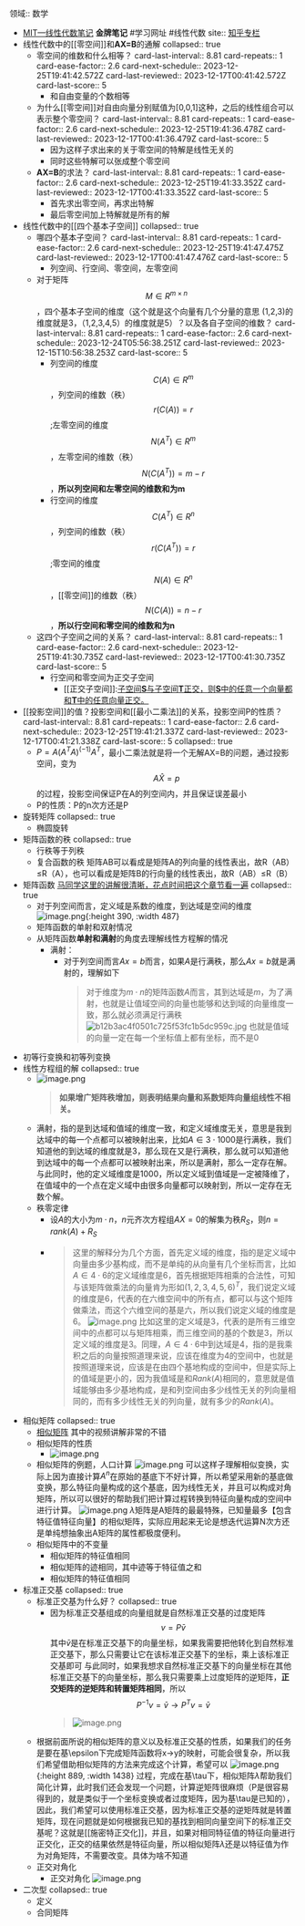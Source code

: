 领域:: 数学

- [MIT—线性代数笔记](https://omnivore.app/me/mit-14-18c6d27ea89) **金牌笔记** #学习网址 #线性代数
  site:: [知乎专栏](https://zhuanlan.zhihu.com/p/45861456)
- 线性代数中的[[零空间]]和**AX=B**的通解
  collapsed:: true
	- 零空间的维数和什么相等？
	  card-last-interval:: 8.81
	  card-repeats:: 1
	  card-ease-factor:: 2.6
	  card-next-schedule:: 2023-12-25T19:41:42.572Z
	  card-last-reviewed:: 2023-12-17T00:41:42.572Z
	  card-last-score:: 5
		- 和自由变量的个数相等
	- 为什么[[零空间]]对自由向量分别赋值为[0,0,1]这种，之后的线性组合可以表示整个零空间？
	  card-last-interval:: 8.81
	  card-repeats:: 1
	  card-ease-factor:: 2.6
	  card-next-schedule:: 2023-12-25T19:41:36.478Z
	  card-last-reviewed:: 2023-12-17T00:41:36.479Z
	  card-last-score:: 5
		- 因为这样子求出来的关于零空间的特解是线性无关的
		- 同时这些特解可以张成整个零空间
	- **AX=B**的求法？
	  card-last-interval:: 8.81
	  card-repeats:: 1
	  card-ease-factor:: 2.6
	  card-next-schedule:: 2023-12-25T19:41:33.352Z
	  card-last-reviewed:: 2023-12-17T00:41:33.352Z
	  card-last-score:: 5
		- 首先求出零空间，再求出特解
		- 最后零空间加上特解就是所有的解
- 线性代数中的[[四个基本子空间]]
  collapsed:: true
	- 哪四个基本子空间？
	  card-last-interval:: 8.81
	  card-repeats:: 1
	  card-ease-factor:: 2.6
	  card-next-schedule:: 2023-12-25T19:41:47.475Z
	  card-last-reviewed:: 2023-12-17T00:41:47.476Z
	  card-last-score:: 5
		- 列空间、行空间、零空间，左零空间
	- 对于矩阵$$M \in R^{m\times n}$$，四个基本子空间的维度（这个就是这个向量有几个分量的意思 (1,2,3)的维度就是3，（1,2,3,4,5）的维度就是5）？以及各自子空间的维数？
	  card-last-interval:: 8.81
	  card-repeats:: 1
	  card-ease-factor:: 2.6
	  card-next-schedule:: 2023-12-24T05:56:38.251Z
	  card-last-reviewed:: 2023-12-15T10:56:38.253Z
	  card-last-score:: 5
		- 列空间的维度$$C(A)\in R^m$$，列空间的维数（秩）$$r(C(A)) = r$$;左零空间的维度$$N(A^T)\in R^m$$，左零空间的维数（秩）$$N(C(A^T)) = m-r$$，**所以列空间和左零空间的维数和为m**
		- 行空间的维度$$C(A^T)\in R^n$$，列空间的维数（秩）$$r(C(A^T)) = r$$;零空间的维度$$N(A)\in R^n$$，[[零空间]]的维数（秩）$$N(C(A)) = n-r$$，**所以行空间和零空间的维数和为n**
	- 这四个子空间之间的关系？
	  card-last-interval:: 8.81
	  card-repeats:: 1
	  card-ease-factor:: 2.6
	  card-next-schedule:: 2023-12-25T19:41:30.735Z
	  card-last-reviewed:: 2023-12-17T00:41:30.735Z
	  card-last-score:: 5
		- 行空间和零空间为正交子空间
			- [[正交子空间]]:[子空间**S**与子空间**T**正交，则**S**中的任意一个向量都和**T**中的任意向量正交。](https://zhuanlan.zhihu.com/p/45861456#:~:text=%E5%AD%90%E7%A9%BA%E9%97%B4S%E4%B8%8E%E5%AD%90%E7%A9%BA%E9%97%B4T%E6%AD%A3%E4%BA%A4%EF%BC%8C%E5%88%99S%E4%B8%AD%E7%9A%84%E4%BB%BB%E6%84%8F%E4%B8%80%E4%B8%AA%E5%90%91%E9%87%8F%E9%83%BD%E5%92%8CT%E4%B8%AD%E7%9A%84%E4%BB%BB%E6%84%8F%E5%90%91%E9%87%8F%E6%AD%A3%E4%BA%A4%E3%80%82)
- [[投影空间]]的值？投影空间和[[最小二乘法]]的关系，投影空间P的性质？
  card-last-interval:: 8.81
  card-repeats:: 1
  card-ease-factor:: 2.6
  card-next-schedule:: 2023-12-25T19:41:21.337Z
  card-last-reviewed:: 2023-12-17T00:41:21.338Z
  card-last-score:: 5
  collapsed:: true
	- $P = A(A^TA)^{(-1)}A^T$，最小二乘法就是将一个无解AX=B的问题，通过投影空间，变为$$A \hat{X}=p$$的过程，投影空间保证P在A的列空间内，并且保证误差最小
	- P的性质：P的n次方还是P
- 旋转矩阵
  collapsed:: true
	- 椭圆旋转
- 矩阵函数的秩
  collapsed:: true
	- 行秩等于列秩
	- 复合函数的秩
	  矩阵AB可以看成是矩阵A的列向量的线性表出，故R（AB）≤R（A），也可以看成是矩阵B的行向量的线性表出，故R（AB）≤R（B）
- 矩阵函数  [马同学这里的讲解很清晰，花点时间把这个章节看一遍](https://www.matongxue.com/lessons/544)
  collapsed:: true
	- 对于列空间而言，定义域是系数的维度，到达域是空间的维度
	  ![image.png](../assets/image_1710647249515_0.png){:height 390, :width 487}
	- 矩阵函数的单射和双射情况
	- 从矩阵函数**单射和满射**的角度去理解线性方程解的情况
		- 满射：
			- 对于列空间而言$Ax=b$而言，如果$A$是行满秩，那么$Ax=b$就是满射的，理解如下
			  > 对于维度为$m\cdot n$的矩阵函数$A$而言，其到达域是$m$，为了满射，也就是让值域空间的向量也能够和达到域的向量维度一致，那么就必须满足行满秩 ![b12b3ac4f0501c725f53fc1b5dc959c.jpg](../assets/b12b3ac4f0501c725f53fc1b5dc959c_1710656999405_0.jpg) 也就是值域的向量一定在每一个坐标值上都有坐标，而不是0
- 初等行变换和初等列变换
- 线性方程组的解
  collapsed:: true
	- ![image.png](../assets/image_1710675212186_0.png)
	  > **如果增广矩阵秩增加，则表明结果向量和系数矩阵向量组线性不相关。**
	- 满射，指的是到达域和值域的维度一致，和定义域维度无关，意思是我到达域中的每一个点都可以被映射出来，比如$A\in3\cdot1000$是行满秩，我们知道他的到达域的维度就是3，那么现在又是行满秩，那么就可以知道他到达域中的每一个点都可以被映射出来，所以是满射，那么一定存在解。与此同时，他的定义域维度是1000，所以定义域到值域是一定被降维了，在值域中的一个点在定义域中由很多向量都可以映射到，所以一定存在无数个解。
	- 秩零定律
		- 设$A$的大小为$m\cdot n$，$n$元齐次方程组$AX=0$的解集为秩$R_{S}$，则$n=rank\left(A\right)+R_{S}$
		- > 这里的解释分为几个方面，首先定义域的维度，指的是定义域中向量由多少基构成，而不是单纯的从向量有几个坐标而言，比如$A\in4\cdot6$的定义域维度是6，首先根据矩阵相乘的合法性，可知与该矩阵做乘法的向量肯为形如$\left(1,2,3,4,5,6\right)^T$，我们说定义域的维度是6，代表的在六维空间中的所有点，都可以与这个矩阵做乘法，而这个六维空间的基是六，所以我们说定义域的维度是6。
		   ![image.png](../assets/image_1710677635855_0.png)
		  比如这里的定义域是3，代表的是所有三维空间中的点都可以与矩阵相乘，而三维空间的基的个数是3，所以定义域的维度是3。同理，$A\in4\cdot6$中到达域是4，指的是我乘积之后的向量按照道理来说，应该在维度为4的空间中，也就是按照道理来说，应该是在由四个基地构成的空间中，但是实际上的值域是更小的，因为我值域是和$Rank\left(A\right)$相同的，意思就是值域能够由多少基地构成，是和列空间由多少线性无关的列向量相同的，而有多少线性无关的列向量，就有多少的$Rank\left(A\right)$。
- 相似矩阵
  collapsed:: true
	- [相似矩阵](https://www.matongxue.com/lessons/1177/parts/4596) 其中的视频讲解非常的不错
	- 相似矩阵的性质
		- ![image.png](../assets/image_1710681253447_0.png)
	- 相似矩阵的例题，人口计算
	  ![image.png](../assets/image_1710684467107_0.png)
	  可以这样子理解相似变换，实际上因为直接计算$A^{n}$在原始的基底下不好计算，所以希望采用新的基底做变换，那么特征向量构成的这个基底，因为线性无关，并且可以构成对角矩阵，所以可以很好的帮助我们把计算过程转换到特征向量构成的空间中进行计算。
	  ![image.png](../assets/image_1710684595067_0.png)
	  $\lambda$矩阵是A矩阵的最最特殊，已知量最多【包含特征值特征向量】的相似矩阵，实际应用起来无论是想迭代运算N次方还是单纯想抽象出A矩阵的属性都极度便利。
	- 相似矩阵中的不变量
		- 相似矩阵的特征值相同
		- 相似矩阵的迹相同，其中迹等于特征值之和
		- 相似矩阵的特征值相同
- 标准正交基
  collapsed:: true
	- 标准正交基为什么好？
	  collapsed:: true
		- 因为标准正交基组成的向量组就是自然标准正交基的过度矩阵
		  $$v=P\bar{v}$$
		  其中$\bar{v}$是在标准正交基下的向量坐标，如果我需要把他转化到自然标准正交基下，那么只需要让它在该标准正交基下的坐标，乘上该标准正交基即可
		  与此同时，如果我想求自然标准正交基下的向量坐标在其他标准正交基下的向量坐标，那么我只需要乘上过度矩阵的逆矩阵，**正交矩阵的逆矩阵和转置矩阵相同**，所以
		  $$P^{-1}v = \bar{v} \to P^{T}v = \bar{v}$$
		  > ![image.png](../assets/image_1710731817609_0.png)
	- 根据前面所说的相似矩阵的意义以及标准正交基的性质，如果我们的任务是要在基\epsilon下完成矩阵函数将x->y的映射，可能会很复杂，所以我们希望借助相似矩阵的方法来完成这个计算，希望可以
	  ![image.png](../assets/image_1710732176647_0.png){:height 889, :width 1438}
	  过程，完成在基\tau下，相似矩阵$\lambda$帮助我们简化计算，此时我们还会发现一个问题，计算逆矩阵很麻烦（P是很容易得到的，就是类似于一个坐标变换或者过度矩阵，因为基\tau是已知的），因此，我们希望可以使用标准正交基，因为标准正交基的逆矩阵就是转置矩阵，现在问题就是如何根据我已知的基找到相同向量空间下的标准正交基呢？这就是[[施密特正交化]]，并且，如果对相同特征值的特征向量进行正交化，正交的结果依然是特征向量，所以相似矩阵$\lambda$还是以特征值为作为对角矩阵，不需要改变。具体为啥不知道
	- 正交对角化
		- 正交对角化
		  ![image.png](../assets/image_1710747335671_0.png)
- 二次型
  collapsed:: true
	- 定义
	- 合同矩阵